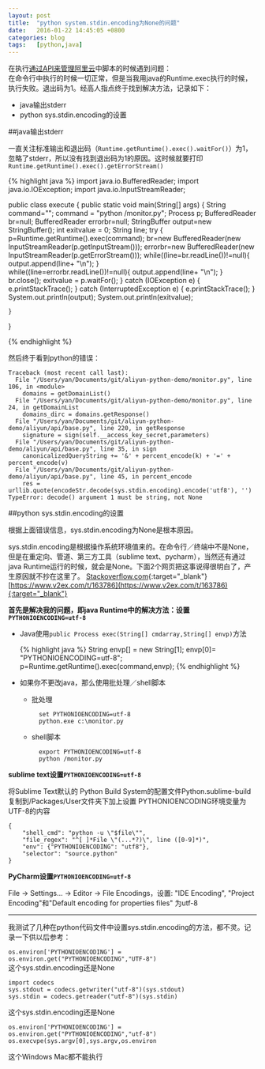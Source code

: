 ```yaml
---
layout: post
title:  "python system.stdin.encoding为None的问题"
date:   2016-01-22 14:45:05 +0800
categories: blog
tags:   [python,java]
---
```

在执行[通过API来管理阿里云](/blog/2016/01/20/use-api-to-manage-aliyun.html)中脚本的时候遇到问题：     
在命令行中执行的时候一切正常，但是当我用java的Runtime.exec执行的时候，执行失败。退出码为1。经高人指点终于找到解决方法，记录如下：

* java输出stderr
* python sys.stdin.encoding的设置

##java输出stderr

一直关注标准输出和退出码（`Runtime.getRuntime().exec().waitFor()`）为1，忽略了stderr，所以没有找到退出码为1的原因。这时候就要打印`Runtime.getRuntime().exec().getErrorStream()`

{% highlight java %}
import java.io.BufferedReader;
import java.io.IOException;
import java.io.InputStreamReader;


public class execute {
    public static void main(String[] args) {
        String command="";
        command = "python /monitor.py";
        Process p;
        BufferedReader br=null;
        BufferedReader errorbr=null;
        StringBuffer output=new StringBuffer();
        int exitvalue = 0;
        String line;
        try {
            p=Runtime.getRuntime().exec(command);
            br=new BufferedReader(new InputStreamReader(p.getInputStream()));
            errorbr=new BufferedReader(new InputStreamReader(p.getErrorStream()));
            while((line=br.readLine())!=null){
                output.append(line+ "\n");
            }           
            while((line=errorbr.readLine())!=null){
                output.append(line+ "\n");
            }
            br.close();
            exitvalue = p.waitFor();
        } catch (IOException e) {
            e.printStackTrace();
        } catch (InterruptedException e) {
            e.printStackTrace();
        }
        System.out.println(output);
        System.out.println(exitvalue);
        
    }

}

{% endhighlight %}

然后终于看到python的错误：

    Traceback (most recent call last):
      File "/Users/yan/Documents/git/aliyun-python-demo/monitor.py", line 106, in <module>
        domains = getDomainList()
      File "/Users/yan/Documents/git/aliyun-python-demo/monitor.py", line 24, in getDomainList
        domains_dirc = domains.getResponse()
      File "/Users/yan/Documents/git/aliyun-python-demo/aliyun/api/base.py", line 220, in getResponse
        signature = sign(self.__access_key_secret,parameters)
      File "/Users/yan/Documents/git/aliyun-python-demo/aliyun/api/base.py", line 35, in sign
        canonicalizedQueryString += '&' + percent_encode(k) + '=' + percent_encode(v)
      File "/Users/yan/Documents/git/aliyun-python-demo/aliyun/api/base.py", line 45, in percent_encode
        res = urllib.quote(encodeStr.decode(sys.stdin.encoding).encode('utf8'), '')
    TypeError: decode() argument 1 must be string, not None

##python sys.stdin.encoding的设置

根据上面错误信息，sys.stdin.encoding为None是根本原因。

sys.stdin.encoding是根据操作系统环境值来的。在命令行／终端中不是None，但是在重定向、管道、第三方工具（sublime text、pycharm），当然还有通过java Runtime运行的时候，就会是None。下面2个网页把这事说得很明白了，产生原因就不抄在这里了。
[Stackoverflow.com](http://stackoverflow.com/questions/4545661/unicodedecodeerror-when-redirecting-to-file){:target="_blank"}       
[https://www.v2ex.com/t/163786](https://www.v2ex.com/t/163786){:target="_blank"}

**首先是解决我的问题，即java Runtime中的解决方法：设置`PYTHONIOENCODING=utf-8`**

* Java使用`public Process exec(String[] cmdarray,String[] envp)`方法
    
    {% highlight java %}
    String envp[] = new String[1];
    envp[0]= "PYTHONIOENCODING=utf-8";
    p=Runtime.getRuntime().exec(command,envp);
    {% endhighlight %}
    
* 如果你不更改java，那么使用批处理／shell脚本
    - 批处理
    
            set PYTHONIOENCODING=utf-8
            python.exe c:\monitor.py
       
    - shell脚本

            export PYTHONIOENCODING=utf-8
            python /monitor.py

**sublime text设置`PYTHONIOENCODING=utf-8`**

将Sublime Text默认的 Python Build System的配置文件Python.sublime-build复制到/Packages/User文件夹下加上设置 PYTHONIOENCODING环境变量为UTF-8的内容

    {
        "shell_cmd": "python -u \"$file\"",
        "file_regex": "^[ ]*File \"(...*?)\", line ([0-9]*)",
        "env": {"PYTHONIOENCODING": "utf8"},
        "selector": "source.python"
    }

**PyCharm设置`PYTHONIOENCODING=utf-8`**

File -> Settings... -> Editor -> File Encodings，设置: "IDE Encoding", "Project Encoding"和"Default encoding for properties files" 为utf-8

---

我测试了几种在python代码文件中设置sys.stdin.encoding的方法，都不灵。记录一下供以后参考：

`os.environ['PYTHONIOENCODING'] = os.environ.get("PYTHONIOENCODING","UTF-8")`               
这个sys.stdin.encoding还是None

    import codecs
    sys.stdout = codecs.getwriter("utf-8")(sys.stdout) 
    sys.stdin = codecs.getreader("utf-8")(sys.stdin) 

这个sys.stdin.encoding还是None

    os.environ['PYTHONIOENCODING'] = os.environ.get("PYTHONIOENCODING","utf-8")
    os.execvpe(sys.argv[0],sys.argv,os.environ

这个Windows Mac都不能执行